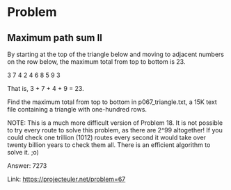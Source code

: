 Problem
===

Maximum path sum II
---



By starting at the top of the triangle below and moving to adjacent numbers on the row below, the maximum total from top to bottom is 23.

   3
  7 4
 2 4 6
8 5 9 3

That is, 3 + 7 + 4 + 9 = 23.

Find the maximum total from top to bottom in p067_triangle.txt, a 15K text file containing a triangle with one-hundred rows.

NOTE: This is a much more difficult version of Problem 18. It is not possible to try every route to solve this problem, as there are 2^99 altogether! If you could check one trillion (1012) routes every second it would take over twenty billion years to check them all. There is an efficient algorithm to solve it. ;o)


Answer: 7273

Link: https://projecteuler.net/problem=67
